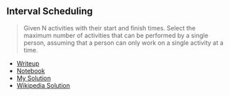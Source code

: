 ## Interval Scheduling

> Given N activities with their start and finish times. Select the maximum number of activities that can be performed by a single person, assuming that a person can only work on a single activity at a time.

 - [Writeup]()
 - [Notebook](interview-scheduling.ipynb)
 - [My Solution](main.py)
 - [Wikipedia Solution](https://en.wikipedia.org/wiki/Interval_scheduling)

